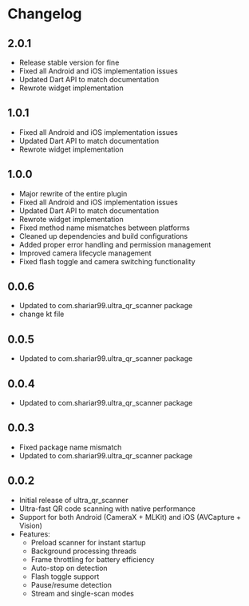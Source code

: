 # Changelog
## 2.0.1
* Release stable version for fine
* Fixed all Android and iOS implementation issues
* Updated Dart API to match documentation
* Rewrote widget implementation

## 1.0.1
* Fixed all Android and iOS implementation issues
* Updated Dart API to match documentation
* Rewrote widget implementation
## 1.0.0
* Major rewrite of the entire plugin
* Fixed all Android and iOS implementation issues
* Updated Dart API to match documentation
* Rewrote widget implementation
* Fixed method name mismatches between platforms
* Cleaned up dependencies and build configurations
* Added proper error handling and permission management
* Improved camera lifecycle management
* Fixed flash toggle and camera switching functionality

## 0.0.6
* Updated to com.shariar99.ultra_qr_scanner package
* change kt file

## 0.0.5
* Updated to com.shariar99.ultra_qr_scanner package

## 0.0.4
* Updated to com.shariar99.ultra_qr_scanner package

## 0.0.3
* Fixed package name mismatch
* Updated to com.shariar99.ultra_qr_scanner package

## 0.0.2
* Initial release of ultra_qr_scanner
* Ultra-fast QR code scanning with native performance
* Support for both Android (CameraX + MLKit) and iOS (AVCapture + Vision)
* Features:
    - Preload scanner for instant startup
    - Background processing threads
    - Frame throttling for battery efficiency
    - Auto-stop on detection
    - Flash toggle support
    - Pause/resume detection
    - Stream and single-scan modes